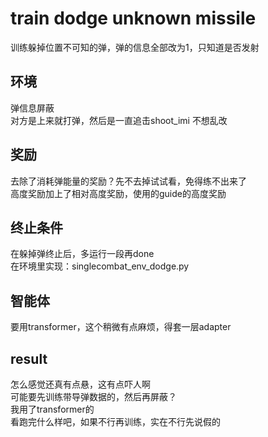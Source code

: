 # train dodge unknown missile
训练躲掉位置不可知的弹，弹的信息全部改为1，只知道是否发射  

## 环境
弹信息屏蔽  
对方是上来就打弹，然后是一直追击shoot_imi 不想乱改  
## 奖励
去除了消耗弹能量的奖励？先不去掉试试看，免得练不出来了  
高度奖励加上了相对高度奖励，使用的guide的高度奖励  
## 终止条件
在躲掉弹终止后，多运行一段再done  
在环境里实现：singlecombat_env_dodge.py  

## 智能体
要用transformer，这个稍微有点麻烦，得套一层adapter

## result
怎么感觉还真有点悬，这有点吓人啊  
可能要先训练带导弹数据的，然后再屏蔽？  
我用了transformer的  
看跑完什么样吧，如果不行再训练，实在不行先说假的  


















